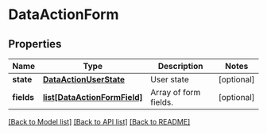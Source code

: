 # DataActionForm

## Properties
Name | Type | Description | Notes
------------ | ------------- | ------------- | -------------
**state** | [**DataActionUserState**](DataActionUserState.md) | User state | [optional] 
**fields** | [**list[DataActionFormField]**](DataActionFormField.md) | Array of form fields. | [optional] 

[[Back to Model list]](../README.md#documentation-for-models) [[Back to API list]](../README.md#documentation-for-api-endpoints) [[Back to README]](../README.md)


